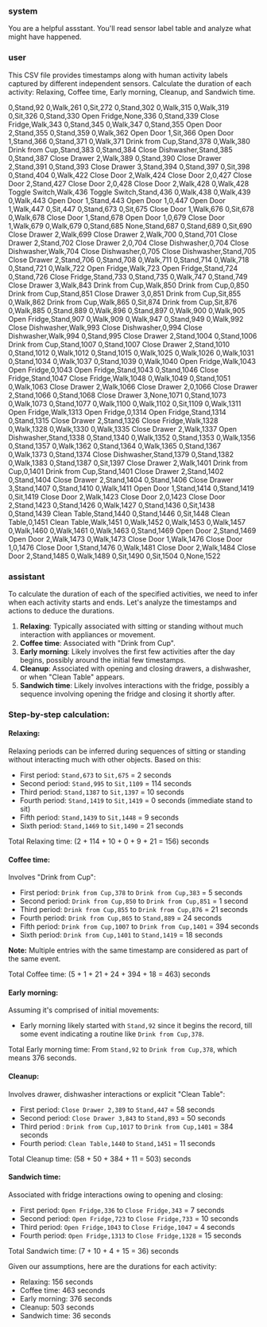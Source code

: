 ### system
You are a helpful assstant. You'll read sensor label table and analyze what might have happened.
### user

This CSV file provides timestamps along with human activity labels captured by different independent sensors.
Calculate the duration of each activity: Relaxing, Coffee time, Early morning, Cleanup, and Sandwich time.
    
0,Stand,92
0,Walk,261
0,Sit,272
0,Stand,302
0,Walk,315
0,Walk,319
0,Sit,326
0,Stand,330
Open Fridge,None,336
0,Stand,339
Close Fridge,Walk,343
0,Stand,345
0,Walk,347
0,Stand,355
Open Door 2,Stand,355
0,Stand,359
0,Walk,362
Open Door 1,Sit,366
Open Door 1,Stand,366
0,Stand,371
0,Walk,371
Drink from Cup,Stand,378
0,Walk,380
Drink from Cup,Stand,383
0,Stand,384
Close Dishwasher,Stand,385
0,Stand,387
Close Drawer 2,Walk,389
0,Stand,390
Close Drawer 2,Stand,391
0,Stand,393
Close Drawer 3,Stand,394
0,Stand,397
0,Sit,398
0,Stand,404
0,Walk,422
Close Door 2,Walk,424
Close Door 2,0,427
Close Door 2,Stand,427
Close Door 2,0,428
Close Door 2,Walk,428
0,Walk,428
Toggle Switch,Walk,436
Toggle Switch,Stand,436
0,Walk,438
0,Walk,439
0,Walk,443
Open Door 1,Stand,443
Open Door 1,0,447
Open Door 1,Walk,447
0,Sit,447
0,Stand,673
0,Sit,675
Close Door 1,Walk,676
0,Sit,678
0,Walk,678
Close Door 1,Stand,678
Open Door 1,0,679
Close Door 1,Walk,679
0,Walk,679
0,Stand,685
None,Stand,687
0,Stand,689
0,Sit,690
Close Drawer 2,Walk,699
Close Drawer 2,Walk,700
0,Stand,701
Close Drawer 2,Stand,702
Close Drawer 2,0,704
Close Dishwasher,0,704
Close Dishwasher,Walk,704
Close Dishwasher,0,705
Close Dishwasher,Stand,705
Close Drawer 2,Stand,706
0,Stand,708
0,Walk,711
0,Stand,714
0,Walk,718
0,Stand,721
0,Walk,722
Open Fridge,Walk,723
Open Fridge,Stand,724
0,Stand,726
Close Fridge,Stand,733
0,Stand,735
0,Walk,747
0,Stand,749
Close Drawer 3,Walk,843
Drink from Cup,Walk,850
Drink from Cup,0,850
Drink from Cup,Stand,851
Close Drawer 3,0,851
Drink from Cup,Sit,855
0,Walk,862
Drink from Cup,Walk,865
0,Sit,874
Drink from Cup,Sit,876
0,Walk,885
0,Stand,889
0,Walk,896
0,Stand,897
0,Walk,900
0,Walk,905
Open Fridge,Stand,907
0,Walk,909
0,Walk,947
0,Stand,949
0,Walk,992
Close Dishwasher,Walk,993
Close Dishwasher,0,994
Close Dishwasher,Walk,994
0,Stand,995
Close Drawer 2,Stand,1004
0,Stand,1006
Drink from Cup,Stand,1007
0,Stand,1007
Close Drawer 2,Stand,1010
0,Stand,1012
0,Walk,1012
0,Stand,1015
0,Walk,1025
0,Walk,1026
0,Walk,1031
0,Stand,1034
0,Walk,1037
0,Stand,1039
0,Walk,1040
Open Fridge,Walk,1043
Open Fridge,0,1043
Open Fridge,Stand,1043
0,Stand,1046
Close Fridge,Stand,1047
Close Fridge,Walk,1048
0,Walk,1049
0,Stand,1051
0,Walk,1063
Close Drawer 2,Walk,1066
Close Drawer 2,0,1066
Close Drawer 2,Stand,1066
0,Stand,1068
Close Drawer 3,None,1071
0,Stand,1073
0,Walk,1073
0,Stand,1077
0,Walk,1100
0,Walk,1102
0,Sit,1109
0,Walk,1311
Open Fridge,Walk,1313
Open Fridge,0,1314
Open Fridge,Stand,1314
0,Stand,1315
Close Drawer 2,Stand,1326
Close Fridge,Walk,1328
0,Walk,1328
0,Walk,1330
0,Walk,1335
Close Drawer 2,Walk,1337
Open Dishwasher,Stand,1338
0,Stand,1340
0,Walk,1352
0,Stand,1353
0,Walk,1356
0,Stand,1357
0,Walk,1362
0,Stand,1364
0,Walk,1365
0,Stand,1367
0,Walk,1373
0,Stand,1374
Close Dishwasher,Stand,1379
0,Stand,1382
0,Walk,1383
0,Stand,1387
0,Sit,1397
Close Drawer 2,Walk,1401
Drink from Cup,0,1401
Drink from Cup,Stand,1401
Close Drawer 2,Stand,1402
0,Stand,1404
Close Drawer 2,Stand,1404
0,Stand,1406
Close Drawer 3,Stand,1407
0,Stand,1410
0,Walk,1411
Open Door 1,Stand,1414
0,Stand,1419
0,Sit,1419
Close Door 2,Walk,1423
Close Door 2,0,1423
Close Door 2,Stand,1423
0,Stand,1426
0,Walk,1427
0,Stand,1436
0,Sit,1438
0,Stand,1439
Clean Table,Stand,1440
0,Stand,1446
0,Sit,1448
Clean Table,0,1451
Clean Table,Walk,1451
0,Walk,1452
0,Walk,1453
0,Walk,1457
0,Walk,1460
0,Walk,1461
0,Walk,1463
0,Stand,1469
Open Door 2,Stand,1469
Open Door 2,Walk,1473
0,Walk,1473
Close Door 1,Walk,1476
Close Door 1,0,1476
Close Door 1,Stand,1476
0,Walk,1481
Close Door 2,Walk,1484
Close Door 2,Stand,1485
0,Walk,1489
0,Sit,1490
0,Sit,1504
0,None,1522

### assistant
To calculate the duration of each of the specified activities, we need to infer when each activity starts and ends. Let's analyze the timestamps and actions to deduce the durations.

1. **Relaxing**: Typically associated with sitting or standing without much interaction with appliances or movement.
2. **Coffee time**: Associated with "Drink from Cup".
3. **Early morning**: Likely involves the first few activities after the day begins, possibly around the initial few timestamps.
4. **Cleanup**: Associated with opening and closing drawers, a dishwasher, or when "Clean Table" appears.
5. **Sandwich time**: Likely involves interactions with the fridge, possibly a sequence involving opening the fridge and closing it shortly after.

### Step-by-step calculation:

#### Relaxing:
Relaxing periods can be inferred during sequences of sitting or standing without interacting much with other objects. Based on this:

- First period: `Stand,673` to `Sit,675` = 2 seconds
- Second period: `Stand,995` to `Sit,1109` = 114 seconds
- Third period: `Stand,1387` to `Sit,1397` = 10 seconds
- Fourth period: `Stand,1419` to `Sit,1419` = 0 seconds (immediate stand to sit)
- Fifth period: `Stand,1439` to `Sit,1448` = 9 seconds
- Sixth period: `Stand,1469` to `Sit,1490` = 21 seconds

Total Relaxing time: \(2 + 114 + 10 + 0 + 9 + 21 = 156\) seconds

#### Coffee time:
Involves "Drink from Cup":

- First period: `Drink from Cup,378` to `Drink from Cup,383` = 5 seconds
- Second period: `Drink from Cup,850` to `Drink from Cup,851` = 1 second
- Third period: `Drink from Cup,855` to `Drink from Cup,876` = 21 seconds
- Fourth period: `Drink from Cup,865` to `Stand,889` = 24 seconds 
- Fifth period: `Drink from Cup,1007` to `Drink from Cup,1401` = 394 seconds
- Sixth period: `Drink from Cup,1401` to `Stand,1419` = 18 seconds    

**Note:** Multiple entries with the same timestamp are considered as part of the same event.

Total Coffee time: \(5 + 1 + 21 + 24 + 394 + 18 = 463\) seconds

#### Early morning:
Assuming it's comprised of initial movements:

- Early morning likely started with `Stand,92` since it begins the record, till some event indicating a routine like `Drink from Cup,378`.
  
Total Early morning time: From `Stand,92` to `Drink from Cup,378`, which means 376 seconds.

#### Cleanup:
Involves drawer, dishwasher interactions or explicit "Clean Table":

- First period: `Close Drawer 2,389` to `Stand,447` = 58 seconds
- Second period: `Close Drawer 3,843` to `Stand,893` = 50 seconds
- Third period : `Drink from Cup,1017` to `Drink from Cup,1401` = 384 seconds
- Fourth period: `Clean Table,1440` to `Stand,1451` = 11 seconds
  
Total Cleanup time:  \(58 + 50 + 384 + 11 = 503\) seconds

#### Sandwich time:
Associated with fridge interactions owing to opening and closing:

- First period: `Open Fridge,336` to `Close Fridge,343` = 7 seconds
- Second period: `Open Fridge,723` to `Close Fridge,733` = 10 seconds
- Third period: `Open Fridge,1043` to `Close Fridge,1047` = 4 seconds
- Fourth period: `Open Fridge,1313` to `Close Fridge,1328` = 15 seconds
  
Total Sandwich time: \(7 + 10 + 4 + 15 = 36\) seconds

Given our assumptions, here are the durations for each activity:
- Relaxing: 156 seconds
- Coffee time: 463 seconds
- Early morning: 376 seconds
- Cleanup: 503 seconds
- Sandwich time: 36 seconds
